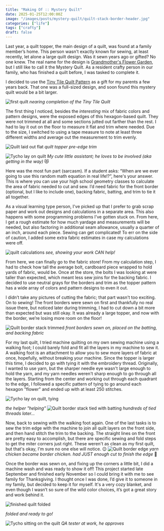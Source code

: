 ```yaml
---
title: "Making Of :: Mystery Quilt"
date: 2025-01-25T12:00:00Z
image: "/images/posts/mystery-quilt/quilt-stack-border-header.jpg"
categories: ["life"]
tags: ["crafty"]
draft: false
---
```


Last year, a quilt topper, the main design of a quilt, was found at a family member’s home. This person wasn't exactly known for sewing, at least recently, let alone a large quilt design. Was it sewn years ago or gifted? No one knew. The real name for the design is [Grandmother's Flower Garden](https://www.patternsfromhistory.com/colonial_revival/flower_garden.htm), but I still like to call it the Mystery Quilt. As a resident crafty person in our family, who has finished a quilt before, I was tasked to complete it.

I decided to use the [Tiny Tile Quilt Pattern](https://www.purlsoho.com/create/2015/06/08/tiny-tile-quilt/) as a gift for my parents a few years back. That one was a full-sized design, and soon found this mystery quilt would be a bit larger.

![first quilt](../../../public/images/posts/mystery-quilt/first-quilt.jpg "first quilt")
_nearing completion of the Tiny Tile Quilt_

The first thing I noticed, besides the _interesting_ mix of fabric colors and pattern designs, were the exposed edges of this hexagon-based quilt. They were not trimmed at all and some sections jutted out farther than the rest. I had to lay it out on the floor to measure it flat and trim where needed. Due to the size, I switched to using a tape measure to note at least three different widths and average out the measurement to trim evenly.

![Quilt laid out flat](../../../public/images/posts/mystery-quilt/quilt-trim.jpg "Quilt laid out flat")
_quilt topper pre-edge trim_

![Tycho lay on quilt](../../../public/images/posts/mystery-quilt/tycho-quilt.jpg "Tycho lay on quilt")
_My cute little assistant; he loves to be involved (aka getting in the way)_ 😻

Here was the most fun part (sarcasm). If a student asks: “When are we ever going to use this random math equation in real life!?”, here's your answer. This is where you can use your high school geometry classes to calculate the area of fabric needed to cut and sew. I’d need fabric for the front border (optional, but I like to include one), backing fabric, batting, and trim to tie it all together.

As a visual learning type person, I've picked up that I prefer to grab scrap paper and work out designs and calculations in a separate area. This also happens with some programming problems I've gotten stuck on. From here, I get a rough estimate for how much yardage and measurements will be needed, but also factoring in additional seam allowance, usually a quarter of an inch, around each piece. Sewing can get complicated! To err on the side of caution, I added some extra fabric estimates in case my calculations were off.

![quilt calculations](../../../public/images/posts/mystery-quilt/quilt-calculations.jpg "quilt calculations")
_see, showing your work CAN help!_

From here, we can finally go to the fabric store! From my calculation step, I had to check how tall the average bolt, cardboard piece wrapped to hold yards of fabric, would be. Once at the store, the bolts I was looking at were taller than expected, which meant less sew joins for the backing fabric. I decided to use neutral grays for the borders and trim as the topper pattern has a wide array of colors and pattern designs to even it out.

I didn’t take any pictures of cutting the fabric; that part wasn't too exciting. On to sewing! The front borders were sewn on first and thankfully no real issue there, but noticed later during trimming, I had to cut down a bit more than expected but was still okay. It was already a large topper, and now with the border, we’re losing more room on the floor!

![Quilt border stack trimmed](../../../public/images/posts/mystery-quilt/quilt-border.jpg "Quilt border stack trimmed")
_front borders sewn on, placed on the batting, and backing fabric_

For my last quilt, I tried machine quilting on my own sewing machine using a walking foot; I could barely fold and fit all the layers in my machine to sew it. A walking foot is an attachment to allow you to sew more layers of fabric at once, hopefully, without breaking your machine. Since the topper is larger this time, I decided to go with tying it with the embroidery thread. Originally, I wanted to use yarn, but the sharper needle eye wasn't large enough to hold the yarn, and my yarn needles weren't sharp enough to go through all the layers. Starting from the center and working out through each quadrant to the edge, I followed a specific pattern of tying to go around each hexagon "flower" and ended up with at least 250 stitches.

![Tycho lay on quilt, tying](../../../public/images/posts/mystery-quilt/tycho-quilt-tie.jpg "Tycho lay on quilt,tying")

_the helper "helping"_
![Quilt border stack tied with batting](../../../public/images/posts/mystery-quilt/quilt-stack-border.jpg "Quilt border stack tied with batting")
_hundreds of tied threads later..._

Now, back to sewing with the walking foot again. One of the last tasks is to sew the trim edge with the machine to join all quilt layers on the front side, and then hand stitch the trim to the backing. The straight lines on the front are pretty easy to accomplish, but there are specific sewing and fold steps to get the miter corners just right. These weren't as clean as my first quilt, but that's okay, I'm sure no one else will notice. 😉
![Quilt border edge](../../../public/images/posts/mystery-quilt/edge-border.jpg "Quilt border edge")
_yarn chicken became border chicken. had JUST enough cut to finish the edge_ 🤯

Once the border was sewn on, and fixing up the corners a little bit, I did a machine wash and was ready to show it off! This project started late September and finished early November so I could bring it with me to see family for Thanksgiving. I thought once I was done, I’d give it to someone in my family, but decided to keep it for myself. It's a very cozy blanket, and even though I wasn’t so sure of the wild color choices, it’s got a great story and work behind it.

![finished quilt folded](../../../public/images/posts/mystery-quilt/folded-quilt.jpg "finished quilt folded")

_folded and ready to go!_

![Tycho sitting on the quilt](../../../public/images/posts/mystery-quilt/tycho-sitting.jpg "Tycho sitting on the quilt")
_QA tester at work, he approves_
